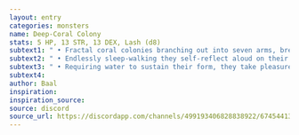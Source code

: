 ```yaml
---
layout: entry
categories: monsters 
name: Deep-Coral Colony
stats: 5 HP, 13 STR, 13 DEX, Lash (d8)
subtext1: " • Fractal coral colonies branching out into seven arms, breaking apart and regenerating as they move, they don't die, they only shatter into smaller harmless colonies."
subtext2: " • Endlessly sleep-walking they self-reflect aloud on their endless quest for scissors and worship."
subtext3: " • Requiring water to sustain their form, they take pleasure in flavoring their habitats with new and interesting tastes."
subtext4: 
author: Baal
inspiration: 
inspiration_source: 
source: discord
source_url: https://discordapp.com/channels/499193406828838922/674544134798966806/695715698910953575
---
```

